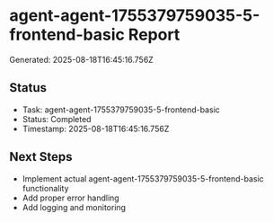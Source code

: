 # agent-agent-1755379759035-5-frontend-basic Report

Generated: 2025-08-18T16:45:16.756Z

## Status
- Task: agent-agent-1755379759035-5-frontend-basic
- Status: Completed
- Timestamp: 2025-08-18T16:45:16.756Z

## Next Steps
- Implement actual agent-agent-1755379759035-5-frontend-basic functionality
- Add proper error handling
- Add logging and monitoring
